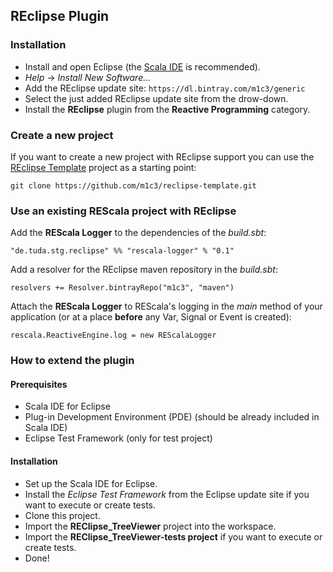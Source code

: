## REclipse Plugin

### Installation

* Install and open Eclipse (the [Scala IDE](http://scala-ide.org) is recommended).
* *Help* -> *Install New Software...*
* Add the REclipse update site:
`https://dl.bintray.com/m1c3/generic`
* Select the just added REclipse update site from the drow-down.
* Install the **REclipse** plugin from the **Reactive Programming** category.

### Create a new project

If you want to create a new project with REclipse support you can use the [REclipse Template](https://github.com/m1c3/reclipse-template) project as a starting point:

`git clone https://github.com/m1c3/reclipse-template.git`

### Use an existing REScala project with REclipse

Add the **REScala Logger** to the dependencies of the *build.sbt*:

`"de.tuda.stg.reclipse" %% "rescala-logger" % "0.1"`

Add a resolver for the REclipse maven repository in the *build.sbt*:

`resolvers += Resolver.bintrayRepo("m1c3", "maven")`

Attach the **REScala Logger** to REScala's logging in the *main* method of your application (or at a place **before** any Var, Signal or Event is created):

`rescala.ReactiveEngine.log = new REScalaLogger`

### How to extend the plugin

#### Prerequisites

* Scala IDE for Eclipse
* Plug-in Development Environment (PDE) (should be already included in Scala IDE)
* Eclipse Test Framework (only for test project)

#### Installation

* Set up the Scala IDE for Eclipse.
* Install the *Eclipse Test Framework* from the Eclipse update site if you want to execute or create tests.
* Clone this project.
* Import the **REClipse_TreeViewer** project into the workspace.
* Import the **REClipse_TreeViewer-tests project** if you want to execute or create tests.
* Done!
